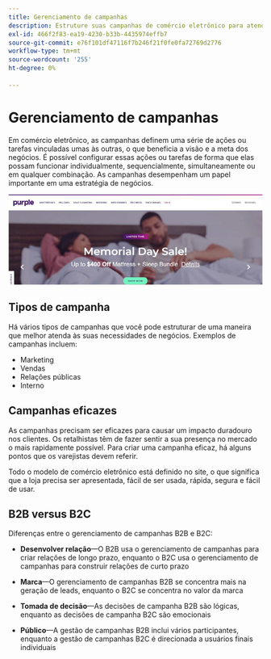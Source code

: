 ```yaml
---
title: Gerenciamento de campanhas
description: Estruture suas campanhas de comércio eletrônico para atender às necessidades de sua empresa.
exl-id: 466f2f83-ea19-4230-b33b-4435974effb7
source-git-commit: e76f101df47116f7b246f21f0fe0fa72769d2776
workflow-type: tm+mt
source-wordcount: '255'
ht-degree: 0%

---
```


# Gerenciamento de campanhas

Em comércio eletrônico, as campanhas definem uma série de ações ou tarefas vinculadas umas às outras, o que beneficia a visão e a meta dos negócios. É possível configurar essas ações ou tarefas de forma que elas possam funcionar individualmente, sequencialmente, simultaneamente ou em qualquer combinação. As campanhas desempenham um papel importante em uma estratégia de negócios.

![Exemplo de imagem da campanha](../../assets/playbooks/campaign-example.png)

## Tipos de campanha

Há vários tipos de campanhas que você pode estruturar de uma maneira que melhor atenda às suas necessidades de negócios. Exemplos de campanhas incluem:

- Marketing
- Vendas
- Relações públicas
- Interno

## Campanhas eficazes

As campanhas precisam ser eficazes para causar um impacto duradouro nos clientes. Os retalhistas têm de fazer sentir a sua presença no mercado o mais rapidamente possível. Para criar uma campanha eficaz, há alguns pontos que os varejistas devem referir.

Todo o modelo de comércio eletrônico está definido no site, o que significa que a loja precisa ser apresentada, fácil de ser usada, rápida, segura e fácil de usar.

## B2B versus B2C

Diferenças entre o gerenciamento de campanhas B2B e B2C:

- **Desenvolver relação**—O B2B usa o gerenciamento de campanhas para criar relações de longo prazo, enquanto o B2C usa o gerenciamento de campanhas para construir relações de curto prazo

- **Marca**—O gerenciamento de campanhas B2B se concentra mais na geração de leads, enquanto o B2C se concentra no valor da marca

- **Tomada de decisão**—As decisões de campanha B2B são lógicas, enquanto as decisões de campanha B2C são emocionais

- **Público**—A gestão de campanhas B2B inclui vários participantes, enquanto a gestão de campanhas B2C é direcionada a usuários finais individuais
